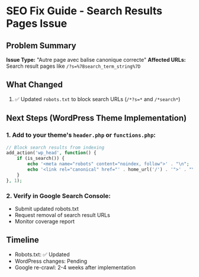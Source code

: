 # SEO Fix Guide - Search Results Pages Issue

## Problem Summary
**Issue Type:** "Autre page avec balise canonique correcte"
**Affected URLs:** Search result pages like `/?s=%7Bsearch_term_string%7D`

## What Changed
1. ✅ Updated `robots.txt` to block search URLs (`/*?s=*` and `/*search*`)

## Next Steps (WordPress Theme Implementation)

### 1. Add to your theme's `header.php` or `functions.php`:
```php
// Block search results from indexing
add_action('wp_head', function() {
    if (is_search()) {
        echo '<meta name="robots" content="noindex, follow">' . "\n";
        echo '<link rel="canonical" href="' . home_url('/') . '">' . "\n";
    }
}, 1);
```

### 2. Verify in Google Search Console:
- Submit updated robots.txt
- Request removal of search result URLs
- Monitor coverage report

## Timeline
- Robots.txt: ✅ Updated
- WordPress changes: Pending
- Google re-crawl: 2-4 weeks after implementation
